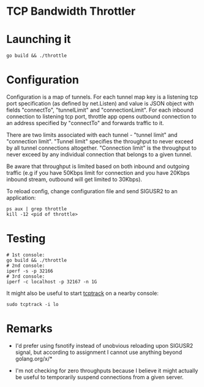 # TCP Bandwidth Throttler

# Launching it

```
go build && ./throttle
```

# Configuration

Configuration is a map of tunnels. For each tunnel map key is a listening tcp
port specification (as defined by net.Listen) and value is JSON object with
fields "connectTo", "tunnelLimit" and "connectionLimit". For each inbound
connection to listening tcp port, throttle app opens outbound connection to
an address specified by "connectTo" and forwards traffic to it.

There are two limits associated with each tunnel - "tunnel limit" and
"connection limit". "Tunnel limit" specifies the throughput to never exceed
by all tunnel connections altogether. "Connection limit" is the throughput
to never exceed by any individual connection that belongs to a given tunnel.

Be aware that throughput is limited based on both inbound and outgoing traffic
(e.g if you have 50Kbps limit for connection and you have 20Kbps inbound stream,
outbound will get limited to 30Kbps).

To reload config, change configuration file and send SIGUSR2 to an application:
```
ps aux | grep throttle
kill -12 <pid of throttle>
```

# Testing

```
# 1st console:
go build && ./throttle
# 2nd console:
iperf -s -p 32166
# 3rd console:
iperf -c localhost -p 32167 -n 1G
```

It might also be useful to start [tcptrack](https://linux.die.net/man/1/tcptrack)
on a nearby console:

```
sudo tcptrack -i lo
```

# Remarks

 * I'd prefer using fsnotify instead of unobvious reloading upon SIGUSR2 signal,
   but according to assignment I cannot use anything beyond golang.org/x/*

 * I'm not checking for zero throughputs because I believe it might actually be
   useful to temporarily suspend connections from a given server.
